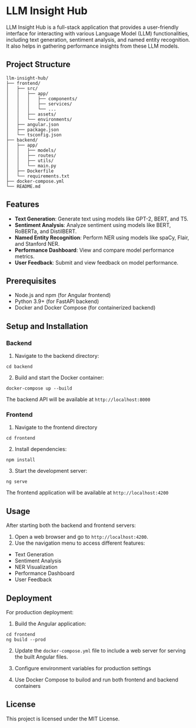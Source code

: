 # LLM Insight Hub

LLM Insight Hub is a full-stack application that provides a user-friendly interface for interacting with various Language Model (LLM) functionalities, including text generation, sentiment analysis, and named entity recognition. It also helps in gathering performance insights from these LLM models.

## Project Structure

```
llm-insight-hub/
├── frontend/
│   ├── src/
│   │   ├── app/
│   │   │   ├── components/
│   │   │   ├── services/
│   │   │   └── ...
│   │   ├── assets/
│   │   └── environments/
│   ├── angular.json
│   ├── package.json
│   └── tsconfig.json
├── backend/
│   ├── app/
│   │   ├── models/
│   │   ├── routes/
│   │   ├── utils/
│   │   └── main.py
│   ├── Dockerfile
│   └── requirements.txt
├── docker-compose.yml
└── README.md
```

## Features

- **Text Generation**: Generate text using models like GPT-2, BERT, and T5.
- **Sentiment Analysis**: Analyze sentiment using models like BERT, RoBERTa, and DistilBERT.
- **Named Entity Recognition**: Perform NER using models like spaCy, Flair, and Stanford NER.
- **Performance Dashboard**: View and compare model performance metrics.
- **User Feedback**: Submit and view feedback on model performance.

## Prerequisites

- Node.js and npm (for Angular frontend)
- Python 3.9+ (for FastAPI backend)
- Docker and Docker Compose (for containerized backend)

## Setup and Installation

### Backend

1. Navigate to the backend directory:

```
cd backend
```

2. Build and start the Docker container:

```
docker-compose up --build
```

The backend API will be available at `http://localhost:8000`

### Frontend

1. Navigate to the frontend directory

```
cd frontend
```

2. Install dependencies:

```
npm install
```

3. Start the development server:

```
ng serve
```

The frontend application will be available at `http://localhost:4200`

## Usage

After starting both the backend and frontend servers:

1. Open a web browser and go to `http://localhost:4200`.
2. Use the navigation menu to access different features:

- Text Generation
- Sentiment Analysis
- NER Visualization
- Performance Dashboard
- User Feedback

## Deployment

For production deployment:

1. Build the Angular application:

```
cd frontend
ng build --prod
```

2. Update the `docker-compose.yml` file to include a web server for serving the built Angular files.

3. Configure environment variables for production settings

4. Use Docker Compose to builod and run both frontend and backend containers

## License

This project is licensed under the MIT License.
